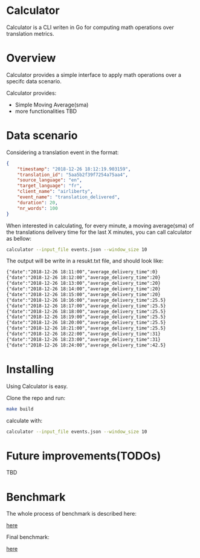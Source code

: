 # Calculator

Calculator is a CLI writen in Go for computing math operations over translation metrics.

# Overview

Calculator provides a simple interface to apply math operations over a specifc data scenario.

Calculator provides:

* Simple Moving Average(sma)
* more functionalities TBD

# Data scenario

Considering a translation event in the format:

```json
{
	"timestamp": "2018-12-26 18:12:19.903159",
	"translation_id": "5aa5b2f39f7254a75aa4",
	"source_language": "en",
	"target_language": "fr",
	"client_name": "airliberty",
	"event_name": "translation_delivered",
	"duration": 20,
	"nr_words": 100
}
```

When interested in calculating, for every minute, a moving average(sma) of the translations delivery time for the last X minutes, you can call calculator as bellow:

```bash
calculator --input_file events.json --window_size 10
```

The output will be write in a resukt.txt file, and should look like:

````txt
{"date":"2018-12-26 18:11:00","average_delivery_time":0}
{"date":"2018-12-26 18:12:00","average_delivery_time":20}
{"date":"2018-12-26 18:13:00","average_delivery_time":20}
{"date":"2018-12-26 18:14:00","average_delivery_time":20}
{"date":"2018-12-26 18:15:00","average_delivery_time":20}
{"date":"2018-12-26 18:16:00","average_delivery_time":25.5}
{"date":"2018-12-26 18:17:00","average_delivery_time":25.5}
{"date":"2018-12-26 18:18:00","average_delivery_time":25.5}
{"date":"2018-12-26 18:19:00","average_delivery_time":25.5}
{"date":"2018-12-26 18:20:00","average_delivery_time":25.5}
{"date":"2018-12-26 18:21:00","average_delivery_time":25.5}
{"date":"2018-12-26 18:22:00","average_delivery_time":31}
{"date":"2018-12-26 18:23:00","average_delivery_time":31}
{"date":"2018-12-26 18:24:00","average_delivery_time":42.5}
````

# Installing

Using Calculator is easy.

Clone the repo and run:

````bash
make build
````

calculate with:

```bash
calculator --input_file events.json --window_size 10
```

# Future improvements(TODOs)

TBD

# Benchmark

The whole process of benchmark is described here:

[here](./benchmarksection.md)

Final benchmark:

[here](./finalbenchresults.md)